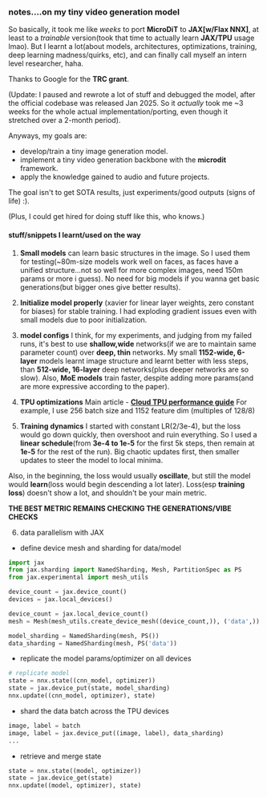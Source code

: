### notes....on my tiny video generation model
So basically, it took me like _weeks_ to port **MicroDiT** to **JAX[w/Flax NNX]**, at least to a _trainable_ version(took that time to actually learn **JAX/TPU** usage lmao). But I learnt a lot(about models, architectures, optimizations, training, deep learning madness/quirks, etc), and can finally call myself an intern level researcher, haha.

Thanks to Google for the **TRC grant**.

(Update: I paused and rewrote a lot of stuff and debugged the model, after the official codebase was released Jan 2025.
So it _actually_ took me ~3 weeks for the whole actual implementation/porting, even though it stretched over a 2-month period).

Anyways, my goals are:
- develop/train a tiny image generation model.
- implement a tiny video generation backbone with the **microdit** framework.
- apply the knowledge gained to audio and future projects.

The goal isn't to get SOTA results, just experiments/good outputs (signs of life) :).

(Plus, I could get hired for doing stuff like this, who knows.)


#### stuff/snippets I learnt/used on the way

1. **Small models** can learn basic structures in the image. So I used them for testing(~80m-size models work well on faces, as faces have a unified structure...not so well for more complex images, need 150m params or more i guess).
No need for big models if you wanna get basic generations(but bigger ones give better results).

3. **Initialize model properly** (xavier for linear layer weights, zero constant for biases) for stable training. I had exploding gradient issues even with small models due to poor initialization.

3. **model configs** I think, for my experiments, and judging from my failed runs,
it's best to use **shallow,wide** networks(if we are to maintain same parameter count) over **deep, thin** networks.
My small **1152-wide, 6-layer** models learnt image structure and learnt better with less steps, 
than **512-wide, 16-layer** deep networks(plus deeper networks are so slow).
Also, **MoE models** train faster, despite adding more params(and are more expressive according to the paper).

4. **TPU optimizations**
Main article - [**Cloud TPU performance guide**](https://cloud.google.com/tpu/docs/performance-guide)
For example, I use 256 batch size and 1152 feature dim (multiples of 128/8)

5. **Training dynamics**
I started with constant LR(2/3e-4), but the loss would go down quickly, then overshoot and ruin everything.
So I used a **linear schedule**(from **3e-4 to 1e-5** for the first 5k steps, then remain at **1e-5** for the rest of the run). Big chaotic updates first, then smaller updates to steer the model to local minima.

Also, in the beginning, the loss would usually **oscillate**, but still the model would **learn**(loss would begin descending a lot later). Loss(esp **training loss**) doesn't show a lot, and shouldn't be your main metric.

**THE BEST METRIC REMAINS CHECKING THE GENERATIONS/VIBE CHECKS**

6. data parallelism with JAX
* define device mesh and sharding for data/model
```python
import jax
from jax.sharding import NamedSharding, Mesh, PartitionSpec as PS
from jax.experimental import mesh_utils

device_count = jax.device_count()
devices = jax.local_devices()

device_count = jax.local_device_count()
mesh = Mesh(mesh_utils.create_device_mesh((device_count,)), ('data',))

model_sharding = NamedSharding(mesh, PS())
data_sharding = NamedSharding(mesh, PS('data'))
```
* replicate the model params/optimizer on all devices
```python
# replicate model
state = nnx.state((cnn_model, optimizer))
state = jax.device_put(state, model_sharding)
nnx.update((cnn_model, optimizer), state)
```

* shard the data batch across the TPU devices
```python
image, label = batch
image, label = jax.device_put((image, label), data_sharding)
...

```
* retrieve and merge state
```python
state = nnx.state((model, optimizer))
state = jax.device_get(state)
nnx.update((model, optimizer), state)
```